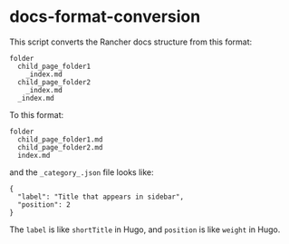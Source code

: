 # docs-format-conversion

This script converts the Rancher docs structure from this format:

```
folder
  child_page_folder1
    _index.md
  child_page_folder2
    _index.md
  _index.md
```

To this format:

```
folder
  child_page_folder1.md
  child_page_folder2.md
  index.md
```

and the `_category_.json` file looks like:

```
{
  "label": "Title that appears in sidebar",
  "position": 2
}
```

The `label` is like `shortTitle` in Hugo, and `position` is like `weight` in Hugo.